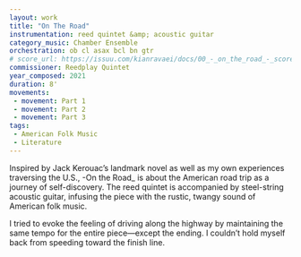 ```yaml
---
layout: work
title: "On The Road"
instrumentation: reed quintet &amp; acoustic guitar
category_music: Chamber Ensemble
orchestration: ob cl asax bcl bn gtr
# score_url: https://issuu.com/kianravaei/docs/00_-_on_the_road_-_score_-_ed_3
commissioner: Reedplay Quintet
year_composed: 2021
duration: 8'
movements:
 - movement: Part 1
 - movement: Part 2
 - movement: Part 3
tags:
 - American Folk Music
 - Literature
---
```

Inspired by Jack Kerouac’s landmark novel as well as my own experiences traversing the U.S., -On the Road_ is about the American road trip as a journey of self-discovery. The reed quintet is accompanied by steel-string acoustic guitar, infusing the piece with the rustic, twangy sound of American folk music.

I tried to evoke the feeling of driving along the highway by maintaining the same tempo for the entire piece—except the ending. I couldn’t hold myself back from speeding toward the finish line.